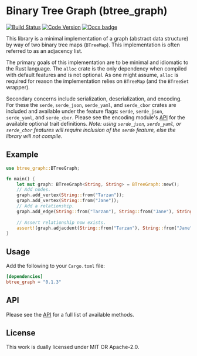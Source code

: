 # Binary Tree Graph (btree_graph)

[![Build Status](https://travis-ci.com/jameone/btree_graph.svg?branch=main)](https://travis-ci.com/jameone/btree_graph)
[![Code Version](https://img.shields.io/crates/v/btree_graph)](https://img.shields.io/crates/v/btree_graph)
[![Docs badge]][docs.rs]

[Docs badge]: https://img.shields.io/badge/docs.rs-rustdoc-green
[docs.rs]: https://docs.rs/btree_graph/

This library is a minimal implementation of a graph 
(abstract data structure) by way of two binary tree maps
(`BTreeMap`). This implementation is often referred to as
an adjacency list.

The primary goals of this implementation are to be 
minimal and idiomatic to the Rust language. The `alloc`
crate is the only dependency when compiled with default
features and is not optional. As one might assume, `alloc`
is required for reason the implementation relies on `BTreeMap`
(and the `BTreeSet` wrapper).

Secondary concerns include serialization,
deserialization, and encoding. For these the `serde`,
`serde_json`, `serde_yaml`, and `serde_cbor` crates
are included and available under the feature flags:
`serde`, `serde_json`, `serde_yaml`, and `serde_cbor`.
Please see the encoding module's [API](../try_encoding_from/src/encoding/api.rs)
for the available optional trait definitions. *Note: using
`serde_json`, `serde_yaml`, or `serde_cbor` features will
require inclusion of the `serde` feature, else the library
will not compile.*

## Example
```rust
use btree_graph::BTreeGraph;

fn main() {
    let mut graph: BTreeGraph<String, String> = BTreeGraph::new();
    // Add nodes.
    graph.add_vertex(String::from("Tarzan"));
    graph.add_vertex(String::from("Jane"));
    // Add a relationship.
    graph.add_edge(String::from("Tarzan"), String::from("Jane"), String::from("Loves"));
    
    // Assert relationship now exists.
    assert!(graph.adjacdent(String::from("Tarzan"), String::from("Jane")));
}
```

## Usage

Add the following to your `Cargo.toml` file:
```toml
[dependencies]
btree_graph = "0.1.3"
```

## API

Please see the [API](src/graph/api.rs) for a full list of
available methods.

## License

This work is dually licensed under MIT OR Apache-2.0.
